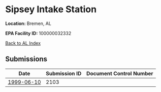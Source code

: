 # Sipsey Intake Station

**Location:** Bremen, AL

**EPA Facility ID:** 100000032332

[Back to AL Index](../../index.md)

## Submissions

| Date | Submission ID | Document Control Number |
|------|--------------|-------------------------|
| [1999-06-10](submissions/2103.md) | 2103 |  |
